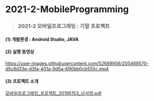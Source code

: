 # 2021-2-MobileProgramming

> ### 2021-2 모바일프로그래밍 : 기말 프로젝트   
   
   
#### (1) 개발환경 : Android Studio, JAVA

#### (2) 실행 동영상
https://user-images.githubusercontent.com/52689956/205469570-d5c8d33e-d3fa-401a-9d5a-690bb0cb555c.mp4


#### (3) 프로젝트 소개
[모바일프로그래밍_프로젝트_20195153_남서영.pdf](https://github.com/namseo0/2021-2-MobileProgramming/files/10147654/_._20195153_.pdf)
